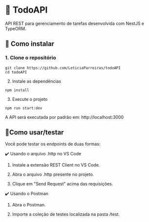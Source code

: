 # 📌 TodoAPI

API REST para gerenciamento de tarefas desenvolvida com NestJS e TypeORM.

## 🚀 Como instalar

### 1. Clone o repositório

```
git clone https://github.com/LeticiaParreiras/todoAPI
cd todoAPI
```
2. Instale as dependências
```
npm install
```
3. Execute o projeto
```
npm run start:dev
```
A API será executada por padrão em: http://localhost:3000

 ## 🧪Como usar/testar
Você pode testar os endpoints de duas formas:

✔️ Usando o arquivo .http no VS Code
1. Instale a extensão REST Client no VS Code.

1. Abra o arquivo .http presente no projeto.

1. Clique em "Send Request" acima das requisições.

✔️ Usando o Postman
1. Abra o Postman.

1. Importe a coleção de testes localizada na pasta /test.
